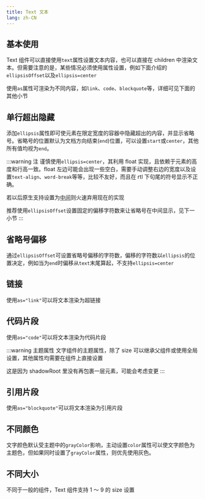 ```yaml
---
title: Text 文本
lang: zh-CN
---
```


## 基本使用

Text 组件可以直接使用`text`属性设置文本内容，也可以直接在 children 中渲染文本。但需要注意的是，某些情况必须使用属性设置，例如下面介绍的`ellipsisOffset`以及`ellipsis=center`

使用`as`属性可渲染为不同内容，如`link`、`code`、`blockquote`等，详细可见下面的其他小节

<!-- @Code:basicUsage -->

## 单行超出隐藏

添加`ellipsis`属性即可使元素在限定宽度的容器中隐藏超出的内容，并显示省略号。省略号的位置默认为文档方向结束(`end`)位置，可以设置`start`或`center`，其他所有值均视为`end`。

:::warning 注
谨慎使用`ellipsis=center`，其利用 float 实现，且依赖于元素的高度和行高一致。float 左边可能会出现一些空白，需要手动调整右边的宽度以及设置`text-align`、`word-break`等等，比较不友好，而且在 rtl 下句尾的符号显示不正确。

若以后原生支持设置为[中间](https://github.com/w3c/csswg-drafts/issues/3937)则火速弃用现在的实现

推荐使用`ellipsisOffset`设置固定的偏移字符数来让省略号在中间显示，见下一小节
:::

<!-- @Code:ellipsis -->

## 省略号偏移

通过`ellipsisOffset`可设置省略号偏移的字符数，偏移的字符数以`ellipsis`的位置决定，例如当为`end`时偏移从`text`末尾算起，不支持`ellipsis=center`

<!-- @Code:ellipsisOffset -->

## 链接

使用`as="link"`可以将文本渲染为超链接

<!-- @Code:link -->

## 代码片段

使用`as="code"`可以将文本渲染为代码片段

:::warning 主题属性
文字组件的主题属性，除了 size 可以继承父组件或使用全局设置，其他属性均需要在组件上直接设置

这是因为 shadowRoot 里没有再包裹一层元素，可能会考虑变更
:::

<CompThemePanel comp="text" includeContrast :other="{ text: 'Code', as: 'code' }" />

## 引用片段

使用`as="blockquote"`可以将文本渲染为引用片段

<!-- @Code:blockquote -->

## 不同颜色

文字颜色默认受主题中的`grayColor`影响，主动设置`color`属性可以使文字颜色为主题色，但如果同时设置了`grayColor`属性，则优先使用灰色。

<!-- @Code:colors -->

## 不同大小

不同于一般的组件，Text 组件支持 1 ～ 9 的 size 设置

<!-- @Code:sizes -->
